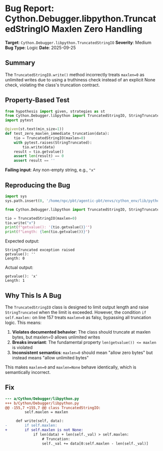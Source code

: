 # Bug Report: Cython.Debugger.libpython.TruncatedStringIO Maxlen Zero Handling

**Target**: `Cython.Debugger.libpython.TruncatedStringIO`
**Severity**: Medium
**Bug Type**: Logic
**Date**: 2025-09-25

## Summary

The `TruncatedStringIO.write()` method incorrectly treats `maxlen=0` as unlimited writes due to using a truthiness check instead of an explicit None check, violating the class's truncation contract.

## Property-Based Test

```python
from hypothesis import given, strategies as st
from Cython.Debugger.libpython import TruncatedStringIO, StringTruncated
import pytest

@given(st.text(min_size=1))
def test_zero_maxlen_immediate_truncation(data):
    tio = TruncatedStringIO(maxlen=0)
    with pytest.raises(StringTruncated):
        tio.write(data)
    result = tio.getvalue()
    assert len(result) == 0
    assert result == ''
```

**Failing input**: Any non-empty string, e.g., `"x"`

## Reproducing the Bug

```python
import sys
sys.path.insert(0, '/home/npc/pbt/agentic-pbt/envs/cython_env/lib/python3.13/site-packages')

from Cython.Debugger.libpython import TruncatedStringIO, StringTruncated

tio = TruncatedStringIO(maxlen=0)
tio.write("x")
print(f"getvalue(): '{tio.getvalue()}'")
print(f"Length: {len(tio.getvalue())}")
```

Expected output:
```
StringTruncated exception raised
getvalue(): ''
Length: 0
```

Actual output:
```
getvalue(): 'x'
Length: 1
```

## Why This Is A Bug

The `TruncatedStringIO` class is designed to limit output length and raise `StringTruncated` when the limit is exceeded. However, the condition `if self.maxlen:` on line 157 treats `maxlen=0` as falsy, bypassing all truncation logic. This means:

1. **Violates documented behavior**: The class should truncate at maxlen bytes, but maxlen=0 allows unlimited writes
2. **Breaks invariant**: The fundamental property `len(getvalue()) <= maxlen` is violated
3. **Inconsistent semantics**: `maxlen=0` should mean "allow zero bytes" but instead means "allow unlimited bytes"

This makes `maxlen=0` and `maxlen=None` behave identically, which is semantically incorrect.

## Fix

```diff
--- a/Cython/Debugger/libpython.py
+++ b/Cython/Debugger/libpython.py
@@ -155,7 +155,7 @@ class TruncatedStringIO:
         self.maxlen = maxlen

     def write(self, data):
-        if self.maxlen:
+        if self.maxlen is not None:
             if len(data) + len(self._val) > self.maxlen:
                 # Truncation:
                 self._val += data[0:self.maxlen - len(self._val)]
```